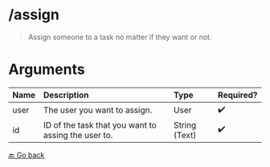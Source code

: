 # /assign
> Assign someone to a task no matter if they want or not. 

# Arguments
| Name | Description | Type | Required? | 
| :-- | :-- | :-- | :-- | 
| user | The user you want to assign. | User | ✔️ 
| id | ID of the task that you want to assing the user to. | String (Text) | ✔️ 



 [🔙 Go back](../README.md)